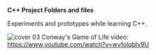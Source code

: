 **C++ Project Folders and files**

Experiments and prototypes while learning C++.

![cover 03](https://github.com/user-attachments/assets/4f447478-18f4-47c3-bd55-e109cd060521)
Conway's Game of Life video: https://www.youtube.com/watch?v=wvfolqblv9U
